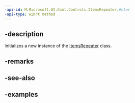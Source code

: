 ```yaml
---
-api-id: M:Microsoft.UI.Xaml.Controls.ItemsRepeater.#ctor
-api-type: winrt method
---
```


## -description

Initializes a new instance of the [ItemsRepeater](itemsrepeater.md) class.

## -remarks

## -see-also

## -examples

